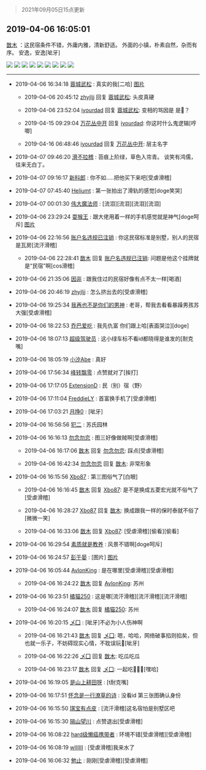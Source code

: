 > 2021年09月05日15点更新
<link rel="stylesheet" href="https://cdn.jsdelivr.net/gh/taotie6/sampleJSON@main/css/photo_show.css">


 ## 2019-04-06 16:05:01 

 [㪚木](https://www.coolapk.com/feed/11110319?shareKey=NmYyMGZmNGIwYTdkNjEzMTc0YTE~) ：这民宿条件不错，外庸内雅，清新舒适。
外面的小镇，朴素自然，杂而有序。
安逸，安逸[呲牙] 

<div class="album">
<img class="img-item" src="http://image.coolapk.com/feed/2019/0406/16/1081091_1554537863_0154@480x270.gif" />
<img class="img-item" src="http://image.coolapk.com/feed/2019/0406/16/1081091_1554537870_698@576x324.gif" />
<img class="img-item" src="http://image.coolapk.com/feed/2019/0406/16/1081091_1554537879_3959@512x294.gif" />
<img class="img-item" src="http://image.coolapk.com/feed/2019/0406/16/1081091_1554537885_9207@1080x1920.jpg" />
<img class="img-item" src="http://image.coolapk.com/feed/2019/0406/16/1081091_1554537888_5094@1080x1920.jpg" />
<img class="img-item" src="http://image.coolapk.com/feed/2019/0406/16/1081091_1554537891_2205@1920x1080.jpg" />
<img class="img-item" src="http://image.coolapk.com/feed/2019/0406/16/1081091_1554537893_9283@1920x1080.jpg" />
<img class="img-item" src="http://image.coolapk.com/feed/2019/0406/16/1081091_1554537896_8309@1920x1080.jpg" />
<img class="img-item" src="http://image.coolapk.com/feed/2019/0406/16/1081091_1554537899_4688@1920x1080.jpg" />
</div>

 ------- 

- 2019-04-06 16:34:18 [蓉城武松](uid=2335991) : 真实的我[二哈] [图片](http://image.coolapk.com/feed/2019/0406/16/2335991_1554539655_5162@1920x1080.jpg)

    - 2019-04-06 20:45:12 [zhyjljj](uid=537881) 回复 [蓉城武松](uid=2335991): 头皮真硬 

    - 2019-04-06 23:52:04 [iyourdad](uid=1308557) 回复 [蓉城武松](uid=2335991): 变相的骂因是  是🐶？ 

    - 2019-04-15 09:29:04 [万花丛中开](uid=1428168) 回复 [iyourdad](uid=1308557): 你这时什么鬼逻辑[哼唧] 

    - 2019-04-16 06:48:46 [iyourdad](uid=1308557) 回复 [万花丛中开](uid=1428168): 层主名字 

- 2019-04-07 09:46:20 [滑不拉稽](uid=628869) : 苔痕上阶绿，草色入帘青。
谈笑有鸿儒，往来无白丁。 

- 2019-04-07 09:16:17 [新科郎](uid=1276807) : 你不如.....把他买下来吧[受虐滑稽] 

- 2019-04-07 07:45:40 [Heliumt](uid=995428) : 第一张拍出了滑轨的感觉[doge笑哭] 

- 2019-04-07 00:01:30 [伟大魔法师](uid=653642) : [流泪][流泪][流泪][流泪] 

- 2019-04-06 23:29:24 [耍猴王](uid=2055455) : 跟大佬用着一样的手机感觉就是神气[doge呵斥] [图片](http://image.coolapk.com/feed/2019/0401/23/2055455_1554131704_104@60x60.gif)

- 2019-04-06 22:16:56 [账户名违规已注销](uid=1039732) : 你这民宿标准是别墅，别人的民宿是瓦房[流汗滑稽] 

    - 2019-04-06 22:28:41 [㪚木](uid=1081091) 回复 [账户名违规已注销](uid=1039732): 问题是他这个挂牌就是“民宿”啊[cos滑稽] 

- 2019-04-06 21:35:06 [因非](uid=735855) : 跟我住过的民宿好像有点不太一样[喝酒] 

- 2019-04-06 20:46:19 [zhyjljj](uid=537881) : 怎么挤出去的[受虐滑稽] 

- 2019-04-06 19:25:34 [我再也不是你们的男神](uid=2175464) : 老哥，帮我去看看暴躁男孩苏大强[受虐滑稽] 

- 2019-04-06 18:22:53 [乔巴爱吃](uid=927862) : 我先仇富  你们跟上哈[表面哭泣][doge] 

- 2019-04-06 18:07:13 [超级驾驶员](uid=1211223) : 这小绿车标不看id都晓得是谁发的[耐克嘴] 

- 2019-04-06 18:05:19 [小汐Abe](uid=1272059) : 真好 

- 2019-04-06 17:56:34 [峰转飘零](uid=900024) : 点赞就对了[挨打] 

- 2019-04-06 17:17:05 [ExtensionD](uid=1353715) : 民（别）宿（野） 

- 2019-04-06 17:11:04 [FreddieLY](uid=1874975) : 首富换手机了[受虐滑稽] 

- 2019-04-06 17:03:21 [月挣0](uid=2517331) : [呲牙] 

- 2019-04-06 16:56:56 [犯二](uid=657743) : 苏氏园林 

- 2019-04-06 16:16:13 [勿念勿恋](uid=2059320) : 图三好像做贼啊[受虐滑稽] 

    - 2019-04-06 16:17:06 [㪚木](uid=1081091) 回复 [勿念勿恋](uid=2059320): 踩点[受虐滑稽] 

    - 2019-04-06 16:42:34 [勿念勿恋](uid=2059320) 回复 [㪚木](uid=1081091): 非常形象 

- 2019-04-06 16:15:56 [Xbo87](uid=2469502) : 第三图俗气了[白眼] 

    - 2019-04-06 16:16:45 [㪚木](uid=1081091) 回复 [Xbo87](uid=2469502): 是不是换成五菱宏光就不俗气了[受虐滑稽] 

    - 2019-04-06 16:28:27 [Xbo87](uid=2469502) 回复 [㪚木](uid=1081091): 换成跟我一样的保时泰就不俗了[微微一笑] 

    - 2019-04-06 16:33:06 [㪚木](uid=1081091) 回复 [Xbo87](uid=2469502): [受虐滑稽][偷看][偷看] 

- 2019-04-06 16:29:54 [素质就是教养](uid=2192928) : 风景不错啊[doge呵斥] 

- 2019-04-06 16:24:57 [彭于晏](uid=760833) : [图片] [图片](http://image.coolapk.com/feed/2019/0406/09/760833_1554513699_4305@440x367.jpg)

- 2019-04-06 16:05:44 [AvlonKing](uid=964891) : 是在哪里[受虐滑稽][受虐滑稽] 

    - 2019-04-06 16:24:22 [㪚木](uid=1081091) 回复 [AvlonKing](uid=964891): 苏州 

- 2019-04-06 16:23:51 [橘猫250](uid=844044) : 这是哪[流汗滑稽][流汗滑稽][流汗滑稽] 

    - 2019-04-06 16:24:07 [㪚木](uid=1081091) 回复 [橘猫250](uid=844044): 苏州 

- 2019-04-06 16:20:15 [乄囗](uid=759206) : [呲牙]不必为小人伤神啊 

    - 2019-04-06 16:21:43 [㪚木](uid=1081091) 回复 [乄囗](uid=759206): 嗯，哈哈，网络破事掐则掐矣，但也就一乐子，不妨碍现实心情，不耽误玩🍉[呲牙] 

    - 2019-04-06 16:22:26 [乄囗](uid=759206) 回复 [㪚木](uid=1081091): 吃瓜吃瓜 

    - 2019-04-06 16:23:17 [㪚木](uid=1081091) 回复 [乄囗](uid=759206): 一起吃🍉🍉🍉[嘿哈] 

- 2019-04-06 16:19:05 [是山上耕田呀](uid=621217) : [t耐克嘴] 

- 2019-04-06 16:17:51 [怀念是一行潦草的诗](uid=695102) : 没看id  第三张图确认身份 

- 2019-04-06 16:15:50 [琪宝有点皮](uid=2083094) : [流汗滑稽]这名宿怕是别墅区吧 

- 2019-04-06 16:15:30 [隔山望川](uid=1298169) : 点赞退出[受虐滑稽] 

- 2019-04-06 16:08:22 [hard级懒癌携带者](uid=2131734) : 环境不错[受虐滑稽][受虐滑稽] 

- 2019-04-06 16:08:19 [wIIIIII](uid=2274149) : [受虐滑稽]我来水了 

- 2019-04-06 16:06:32 [勉止](uid=2347268) : 刚刚[受虐滑稽][受虐滑稽] 

